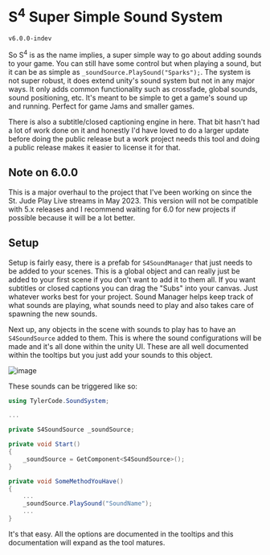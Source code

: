 # S<sup>4</sup> Super Simple Sound System
`v6.0.0-indev`

So S<sup>4</sup> is as the name implies, a super simple way to go about adding sounds to your game. You can still have some control but when playing a sound, but it can be as simple as `_soundSource.PlaySound("Sparks");`. The system is not super robust, it does extend unity's sound system but not in any major ways. It only adds common functionality such as crossfade, global sounds, sound positioning, etc. It's meant to be simple to get a game's sound up and running. Perfect for game Jams and smaller games. 

There is also a subtitle/closed captioning engine in here. That bit hasn't had a lot of work done on it and honestly I'd have loved to do a larger update before doing the public release but a work project needs this tool and doing a public release makes it easier to license it for that. 

## Note on 6.0.0

This is a major overhaul to the project that I've been working on since the St. Jude Play Live streams in May 2023. This version will not be compatible with 5.x releases and I recommend waiting for 6.0 for new projects if possible because it will be a lot better.


## Setup

Setup is fairly easy, there is a prefab for `S4SoundManager` that just needs to be added to your scenes. This is a global object and can really just be added to your first scene if you don't want to add it to them all. If you want subtitles or closed captions you can drag the "Subs" into your canvas. Just whatever works best for your project. Sound Manager helps keep track of what sounds are playing, what sounds need to play and also takes care of spawning the new sounds. 

Next up, any objects in the scene with sounds to play has to have an `S4SoundSource` added to them. This is where the sound configurations will be made and it's all done within the unity UI. These are all well documented within the tooltips but you just add your sounds to this object.

![image](https://github.com/TylerCode/SuperSimpleSoundSystem/assets/18288340/437c097d-8aec-4b4f-8e5e-8776198a1ab9)


These sounds can be triggered like so: 

```csharp
using TylerCode.SoundSystem;

...

private S4SoundSource _soundSource;

private void Start()
{
    _soundSource = GetComponent<S4SoundSource>();
}

private void SomeMethodYouHave()
{
    ...
    _soundSource.PlaySound("SoundName");
    ...
}
```

It's that easy. All the options are documented in the tooltips and this documentation will expand as the tool matures. 

